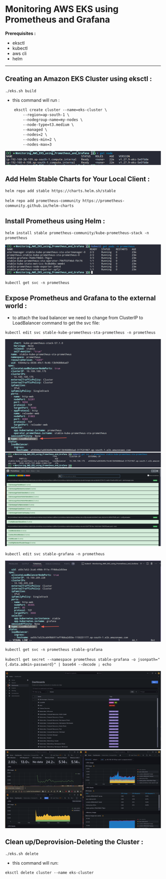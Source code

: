 # Monitoring AWS EKS using Prometheus and Grafana
**Prerequisites :**
- eksctl
- kubectl
- aws cli
- helm
---
## Creating an Amazon EKS Cluster using eksctl : 
```
./eks.sh build
```
- this command will run : 
```
    eksctl create cluster --name=eks-cluster \
        --region=ap-south-1 \
        --nodegroup-name=my-nodes \
        --node-type=t3.medium \
        --managed \
        --nodes=2 \
        --nodes-min=2 \
        --nodes-max=3
```
<img src=imgs/eks_eksctl.png>

## Add Helm Stable Charts for Your Local Client : 
```
helm repo add stable https://charts.helm.sh/stable

helm repo add prometheus-community https://prometheus-community.github.io/helm-charts

```
## Install Prometheus using Helm : 
```
helm install stable prometheus-community/kube-prometheus-stack -n prometheus
```
<img src=imgs/prometheus-pods.png>

```
kubectl get svc -n prometheus
```

## Expose Prometheus and Grafana to the external world : 
- to attach the load balancer we need to change from ClusterIP to LoadBalancer
command to get the svc file: 
```
kubectl edit svc stable-kube-prometheus-sta-prometheus -n prometheus
```
<img src=imgs/lb.png>

<img src=imgs/pro-svc.png>

<img src=imgs/pro.png>

```
kubectl edit svc stable-grafana -n prometheus
```
<img src=imgs/gra-svc.png>

```
kubectl get svc -n prometheus stable-grafana

kubectl get secret --namespace prometheus stable-grafana -o jsonpath="{.data.admin-password}" | base64 --decode ; echo

```

<img src=imgs/gra.png>
<img src=imgs/graphs.png>

## Clean up/Deprovision-Deleting the Cluster : 
```
./eks.sh delete
```
- this command will run: 

```
eksctl delete cluster --name eks-cluster
```
